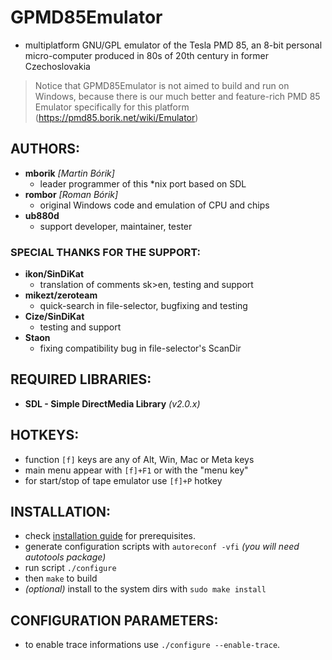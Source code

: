 # GPMD85Emulator
- multiplatform GNU/GPL emulator of the Tesla PMD 85, an 8-bit personal
  micro-computer produced in 80s of 20th century in former Czechoslovakia

> Notice that GPMD85Emulator is not aimed to build and run on Windows,
> because there is our much better and feature-rich PMD 85 Emulator
> specifically for this platform (https://pmd85.borik.net/wiki/Emulator)

## AUTHORS:
- **mborik** _[Martin Bórik]_
  - leader programmer of this *nix port based on SDL
- **rombor** _[Roman Bórik]_
  - original Windows code and emulation of CPU and chips
- **ub880d**
  - support developer, maintainer, tester

### SPECIAL THANKS FOR THE SUPPORT:
- **ikon/SinDiKat**
  - translation of comments sk>en, testing and support
- **mikezt/zeroteam**
  - quick-search in file-selector, bugfixing and testing
- **Cize/SinDiKat**
  - testing and support
- **Staon**
  - fixing compatibility bug in file-selector's ScanDir

## REQUIRED LIBRARIES:
- **SDL - Simple DirectMedia Library** _(v2.0.x)_

## HOTKEYS:
- function `[f]` keys are any of Alt, Win, Mac or Meta keys
- main menu appear with `[f]+F1` or with the "menu key"
- for start/stop of tape emulator use `[f]+P` hotkey

## INSTALLATION:
- check [installation guide](INSTALL.md) for prerequisites.
- generate configuration scripts with `autoreconf -vfi`
  _(you will need autotools package)_
- run script `./configure`
- then `make` to build
- _(optional)_ install to the system dirs with `sudo make install`

## CONFIGURATION PARAMETERS:
- to enable trace informations use `./configure --enable-trace`.
